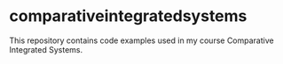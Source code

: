 # comparativeintegratedsystems
This repository contains code examples used in my course Comparative Integrated Systems. 
